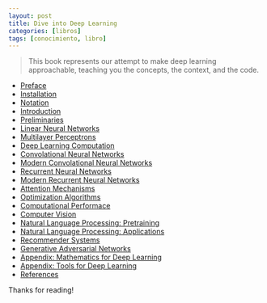 ```yaml
---
layout: post
title: Dive into Deep Learning
categories: [libros]
tags: [conocimiento, libro]
---
```


<!--Resumen-->

> This book represents our attempt to make deep learning approachable, teaching you the concepts, the context, and the code.

- [Preface](http://d2l.ai/chapter_preface/index.html)
- [Installation](http://d2l.ai/chapter_installation/index.html)
- [Notation](http://d2l.ai/chapter_notation/index.html)
- [Introduction](http://d2l.ai/chapter_introduction/index.html)
- [Preliminaries](http://d2l.ai/chapter_preliminaries/index.html)
- [Linear Neural Networks](http://d2l.ai/chapter_linear-networks/index.html)
- [Multilayer Perceptrons](http://d2l.ai/chapter_multilayer-perceptrons/index.html)
- [Deep Learning Computation](http://d2l.ai/chapter_deep-learning-computation/index.html)
- [Convolational Neural Networks](http://d2l.ai/chapter_convolutional-neural-networks/index.html)
- [Modern Convolational Neural Networks](http://d2l.ai/chapter_convolutional-modern/index.html)
- [Recurrent Neural Networks](http://d2l.ai/chapter_recurrent-neural-networks/index.html)
- [Modern Recurrent Neural Networks](http://d2l.ai/chapter_recurrent-modern/index.html)
- [Attention Mechanisms](http://d2l.ai/chapter_attention-mechanisms/index.html)
- [Optimization Algorithms](http://d2l.ai/chapter_optimization/index.html)
- [Computational Performace](http://d2l.ai/chapter_computational-performance/index.html)
- [Computer Vision](http://d2l.ai/chapter_computer-vision/index.html)
- [Natural Language Processing: Pretraining](http://d2l.ai/chapter_natural-language-processing-pretraining/index.html)
- [Natural Language Processing: Applications](http://d2l.ai/chapter_natural-language-processing-applications/index.html)
- [Recommender Systems](http://d2l.ai/chapter_recommender-systems/index.html)
- [Generative Adversarial Networks](http://d2l.ai/chapter_generative-adversarial-networks/index.html)
- [Appendix: Mathematics for Deep Learning](http://d2l.ai/chapter_appendix-mathematics-for-deep-learning/index.html)
- [Appendix: Tools for Deep Learning](http://d2l.ai/chapter_appendix-tools-for-deep-learning/index.html)
- [References](http://d2l.ai/chapter_references/zreferences.html)

Thanks for reading!